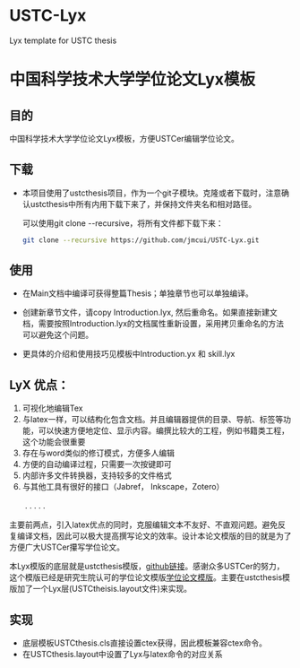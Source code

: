 USTC-Lyx
========

Lyx template for USTC  thesis 

# 中国科学技术大学学位论文Lyx模板 #


## 目的 ##


中国科学技术大学学位论文Lyx模板，方便USTCer编辑学位论文。

## 下载 ##

* 本项目使用了ustcthesis项目，作为一个git子模块。克隆或者下载时，注意确认ustcthesis中所有内用下载下来了，并保持文件夹名和相对路径。

  可以使用git clone --recursive，将所有文件都下载下来：

  ````bash
  git clone --recursive https://github.com/jmcui/USTC-Lyx.git
  ````

## 使用 ##

* 在Main文档中编译可获得整篇Thesis；单独章节也可以单独编译。

* 创建新章节文件，请copy Introduction.lyx, 然后重命名。如果直接新建文档，需要按照Introduction.lyx的文档属性重新设置，采用拷贝重命名的方法可以避免这个问题。

* 更具体的介绍和使用技巧见模板中Introduction.yx 和 skill.lyx



## LyX 优点： 

1. 可视化地编辑Tex
2. 与latex一样，可以结构化包含文档。并且编辑器提供的目录、导航、标签等功能，可以快速方便地定位、显示内容。编撰比较大的工程，例如书籍类工程， 这个功能会很重要
3. 存在与word类似的修订模式，方便多人编辑
4. 方便的自动编译过程，只需要一次按键即可
5. 内部许多文件转换器，支持较多的文件格式
6. 与其他工具有很好的接口（Jabref， Inkscape，Zotero）

　　. . . . . 

主要前两点，引入latex优点的同时，克服编辑文本不友好、不直观问题。避免反复编译文档，因此可以极大提高撰写论文的效率。设计本论文模版的目的就是为了方便广大USTCer攥写学位论文。

本Lyx模版的底层就是ustcthesis模版，[github链接](https://github.com/ustctug/ustcthesis)。感谢众多USTCer的努力，这个模版已经是研究生院认可的学位论文模版[学位论文模版](https://gradschool.ustc.edu.cn/ylb/xw.html)。主要在ustcthesis模版加了一个Lyx层(USTCtheisis.layout文件)来实现。

## 实现 ##

* 底层模板USTCthesis.cls直接设置ctex获得，因此模板兼容ctex命令。
* 在USTCthesis.layout中设置了Lyx与latex命令的对应关系
